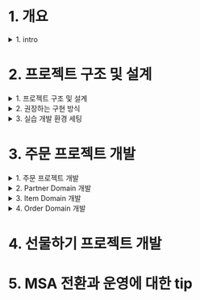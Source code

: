 
# 1. 개요

<details> <summary> 1. intro </summary>

## 1. intro

### 개발자의 존재 가치 
- 뉴욕타임즈 CTO
  - 기술조직은 회사의 비즈니스 지표에 따라 평가되어야 한다.
- 배달의 민족 CTO
  - 좋은 개발자의 덕목은 기술로서 비즈니스의 성공을 도울 수 있는 사람이다.
- 기술은 비즈니스 가치를 만들어 낼 수 있어야 존재 가치가 있다는 생각
  - 기술 선택의 기준이 현재와 가까운 미래의 비즈니스를 고려한 것인지
  - 또는 본인이 하고 싶어서, 요즘 유행하고 hip 하게 보인다는 이유로 선택하는지

### Microservice Architecture 의 정의
- 비즈니스 도메인을 중심으로 서비스를 모델링하고 구현하는 아키텍처 스타일
  - vs monolithic: 하나의 프로젝트 구조 안에서 모든 도메인을 구현하는 방식
- 도메인 서비스 간의 통신은 네트워크 기반의 HTTP API 또는 비동기 메시징 방식 등으로 이루어짐
- 각 도메인 서비스는 자체 Database를 가짐

### Microservice Architecture 전환을 고려해야 하는 시점
- 생존을 걱정하던 초기 스타트업에서 벗어나 비즈니스 규모가 어느 정도 궤도에 오르는 시점
- monolithic 구조의 장점보다 단점이 부각되는 시점
  - 하나의 repository에 코드베이스가 개개인이 감당할 수 없는 수준으로 커짐
  - 이에 따라 코드 파악과 유지보수가 어려워짐
  - 구현과 테스트, 배포의 속도가 점점 느려지고 정기배포라는 절차가 생김
  - 모든 측면에서의 확장성이 떨어지게 됨
-> monolithic의 단점이 부각되는 시점에서 현 상황을 변화시키지 않는다면, 기업 경쟁력은 점차 약화되고 길게 보면 생존하지 못할 수도 있다 

### Microservice Architecture의 장점과 단점
- 우버가 msa를 도입한 이유 -> 확장성 개선 
  - 증가하는 트래픽 처리
  - 새로운 기능을 쉽게 추가
  - 조직의 성장에 쉽게 적응할 수 있는 아키텍처 적용
- 장점
  - 각각의 비즈니스 도메인별로 독립적인 서비스를 운영할 수 있다
  - 빠른 구현과 배포가 가능해진다
  - 팀의 책임과 자율성이 극대화된다
- 단점
  - 네트워크 기반의 API 호출로 서비스가 구성되기 때문에 프로세스간 통신에 비해 느리고 복잡하다
  - 일관된 트랜잭션과 데이터 정합성을 유지하기 어렵다
  - 테스트와 장애추적, 모니터링 등이 쉽지 않다

### 소개
#### 목표 수강생
- 빠르게 성장하는 스타트업에서 일하는 개발자
- java / spring 으로 개발하는 실무 개발자
- 회사의 전체 서비스가 모놀리틱에서 msa로 전환하는 과정에 있는 개발자
- 팀 내에 시니어 개발자 또는 동료 개발자가 없이 혼자 일하는 개발자
- 다양한 요구사항 속에서 적절한 의사 결정을 기반으로 개발하는 싶은 개발자

### 구성 방향
1. 주문 도메인의 보편적인 요구사항을 실제 프로젝트로 구현함
    - 도메인 주도 설계 (이하 DDD) 개념을 개략적으로 풀어가면서 실제적인 코드 구현을 설명하고자 함
    - 크게 두개의 프로젝트를 코드로 구현할 예정
      - 주문 도메인 프로젝트
      - 선물하기 프로젝트
      - 처음에는 주문 도메인 개발, 이후 주문 도메인과 api를 주고 받으며 운영될 선물하기 서비스 개발을 진행할 예정
    - 라이브 코딩으로 코드 전체를 구현하는 것은 목적 대비 시간 소요가 많을 것이라, 미리 구현한 프로젝트를 활용하여 붙여넣기와 라이브 코딩을 섞어 가면서 진행할 예정 -> 정해진 시간 대비 내용 전달에 충실한 방법으로 진행할 예정
    - 동일한 맥락으로 테스트 코드는 일부만 작성함 -> 현업에서는 꼭 필요한 것이니 여기에서는 정해진 시간 내에서 내용 전달을 위해 일부 생략함
2. msa 전환과 설계, 구현에 대한 이론과 경험 중심의 소개
    - msa 전환을 위한 내부 구성원 설득
    - 시스템을 점진적으로 msa으로 전환하는 방법
    - 서버간 통신에 대한 여러가지 방법
    - 대용량 트래픽 처리를 위한 여러가지 방법 등등

### 참고 서적
- 도메인 주도 설계 / 에릭 에반스 / 위키북스
- 마이크로서비스 패턴 / 크리스 리처드슨 / 길벗
- 마이크로서비스 도입 이렇게 한다 / 샘 뉴먼 / 책만
- 마이크로서비스 아키텍처 구축 / 샘 뉴먼 / 한빛미디어
- 오브젝트 / 조영호 / 위키북스
- 클린 소프트웨어 / 로버트 C. 마틴 / 제이펍
- 클라우드 네이티브 패턴 / 코넬리아 데이비스 / 에이콘
- gRPC 시작에서 운영까지 / 카순 인드라시리 외 / 에이콘

</details>

# 2. 프로젝트 구조 및 설계

<details><summary> 1. 프로젝트 구조 및 설계 </summary>

## 1. 프로젝트 구조 및 설계

### 좋은 구현이란

#### 1. 비즈니스 가치를 명확히 충족시켜야 한다
- 뉴욕타임즈 CTO 의 4년 회고 - "기술조직은 회사의 비즈니스 지표에 따라 평가되어야 한다"
- 회사의 목표와 상관없이 기술적 성취에만 관심을 가지는 개발자의 가치는 얼마나 인정 받을 수 있을까?
- 유저의 경험과 회사의 목표보다는 본인이 사용하게 될 기술 스택에 대한 관심만 높은 개발자가 있다면, 스스로 마인드를 바꿔야 한다고 말하고 싶다
  - 기술은 도구일 뿐이다
  - 도구에 익숙해지고 좀 더 좋은 도구를 찾는 근원적인 이유도 비즈니스 목표 달성을 위한 것이어야 한다

#### 2. 잘 읽혀야 한다.
- 개발 업무를 단순히 코드 읽기와 쓰기로 분류해본다면 [읽기:쓰기] = [8:2] 정도의 비중이 되지 않을까 생각한다
  - 그만큼 코드 자체의 가독성이 좋아야 업무 효율을 지속적으로 높게 유지할 수 있다.
- 도메인 로직을 설명하는 별도의 문서보다는 코드 자체로 도메인을 파악할 수 있어야 한다.
- 물론 시스템 전체의 아키텍쳐, 데이터 flow, 코드로 표현할 수 없는 외부 요소들 (외부 연동 회사 정보, 최적화를 위한 코드 설명 등)은 별도의 기술문서로 표현하는 것이 맞다

#### 3. 테스트 코드 작성이 쉬워야 한다
- 테스트 코드는 지속적인 기능 런칭과 리펙토링을 가능하게 해주는 안전장치이다
- 코드간의 의존성이 많다면 그만큼 테스트 코드 작성이 어렵다
- 테스트 코드 작성이 쉬운 코드는 대체적으로 코드 품질이 좋은 편이다

#### 4. 변경에 유연해야 한다
- 요구사항은 언제든지 추가되고 바뀔 수 있다. 이는 너무도 당연한 것임을 인지해야 한다.
- 그렇기 떄문에 코드 구현과 설계는 요구사항 변경에 유연하도록 작성되어야 한다.
- 이를 가능하게 하는 여러가지 객체지향 설계 원칙이 존재한다. 이를 잘 알고 적용하는 것이 좋다.
  - 단일 책임 원칙 (SRP)
  - 개방 폐쇄 원칙 (OCP)
  - 리스코프 치환 원칙 (LSP)
  - 의존 관계 역전 원칙 (DIP)
  - 인터페이스 분리 원칙 (ISP)

### 도메인 주도 설계
마이크로 서비스 아키텍처의 컨셉을 생각하면 비즈니스 도메인 중심으로 서비스를 모델링하고 구현하는 것이 중요하다.  
이 때 각각의 복잡한 도메인을 모델링하고 표현력있게 설계한느 것을 도메인 주도 설계 (이하 DDD) 라고 한다.   
여기에서는 DDD의 개념을 개략적으로 풀어가면서 DDD에서 권장하는 개발 방식으로 실제적인 코드 구현을 설명하고자 한다.  

### 진행할 프로젝트의 Layer 구조
도메인 주도 설계에서 말하는 일반적인 엔터프라이즈 애플리케이션 레이어 구성을 참고한다. (도메인 주도 설계 72p 참고)  
레이어간의 참조 관계에서는 **단방향 의존을 유지**하고 계층간 호출에서는 인터페이스를 통한 호출이 되도록 한다.  

Layer 별 특징과 역할, 참조 관게는 다음과 같다.

**Layer 별 특징과 역할**  

|Layer|Description|여기에서 제시하는 주요 객체|
|-----|-----------|-----------------|
|사용자 인터페이스(Interface)|사용자에게 정보를 보여주고 사용자의 명령을 해석하는 책임을 진다.|Controller, Dto, Mapper(Converter)|
|응용 계층(application)|수행할 작업을 정의하고 표현력 있는 도메인 객체가 문제를 해결하게 한다. 이 계층에서 책임지는 작업은 업무상 중요하거나 다른 시스템의 응용 계층과 상호 작용하는 데 필요한 것들이다. 이 계층은 얇게 유지되고, 오직 작업을 조정하고 아래에 위치한 계층에 포함된 도메인 객체의 협력자에게 작업을 위임한다.|Facade|
|도메인 계층(domain)|업무 개념과 업무 상황에 대한 정보, 업무 규칙을 표현하는 일음 책임진다. 이 계층에서는 업무 상황을 반영하는 상태를 제어하고 사용하며, 그와 같은 상태 저장과 관련된 기술적인 세부사항은 인프라 스트럭쳐에 위임한다. 이 계층이 업무용 소프트웨어의 핵심이다.|Entity, Service, Command, Criteria, Info, Reader, Store, Executor, Factory(Interface)|
|인프라 스트럭쳐 계층(infrastructure)|상위 계층을 지원하는 일반화된 기술적 기능을 제공한다. 이러한 기능에는 애플리케이션에 대한 메시지 전송, 도메인 영속화, UI에 위젯을 그리는 것 등이 있다.|low level 구현체(ReaderImpl, StoreImpl, Spring JPA, RedisConnector, ...)|

### Layer 간 참조 관계 
- Layer 간의 참조 관계에서 application과 Infrastructure는 domain layer를 바라보게 하고 양방향 참조는 허용하지 않게 한다.
- domain layer는 low level의 기술에 상관없이 독립적으로 존재할 수 있어야 한다. 
  - 이를 위해 대부분의 주요 로직은 추상화되고, runtime 시에는 DIP 개념을 활용하여 실제 구현체가 동작하게 한다.
  ![image](https://user-images.githubusercontent.com/28394879/144636026-95d7e3a4-ba3f-4fae-b685-bfbdb1368621.png)
  - domain layer에서는 interface에 해당하는 패키지를 import해오면 잘못된 것이다.

### Layer 별 구현 상세
#### 1. Domain Layer
DDD에서 말하는 domain layer의 역할은 다음과 같다.  
- 업무 개념과 업무 상황에 대한 정보, 업무 규칙을 표현하는 일을 책임진다.
- 이 계층에서는 업무 상황을 빤영하는 상태를 제어하고 사용하며 그와 같은 상태 저장과 관련된 기술적인 세부사항은 인프라 스트럭쳐에 위임한다.
- 이 계층이 업무용 소프트웨어의 핵심이다

DDD의 목표는 기술보다는 도메인에 대한 모델에 집중해 더 나은 소프트웨어를 만들어내는 것이다 (DDD 154p 참고)   
DDD 에서 도메인 모델을 정의하고 구현하는 layer는 domain layer이기 떄문에 DDD에서는 domain layer 가 핵심이다.

여기에서의 domain layer의 표준 구현은 다음과 같다.
1. domain layer에서의 Service에서는 해당 도메인의 전체 흐름을 파악할 수 있도록 구현되어야 한다.
    - 이를 위해서는 추상화 레벨을 많이 높혀야 한다.
      - 도메인 로직에서는 어떤 기술을 사용했는지는 중요하지 않다. 어떤 업무를 어떤 순서로 처리했는지가 더욱 중요한 관심사이다.
      - 도메인 업무는 적절한 interface를 사용하여 추상화하고 실제 구현은 다른 layer에 맡기는게 맞다.
    - 세세한 기술 구현은 Service가 아니라 Infrastructure의 implements 클래스에 위임하고, Service에서는 이를 활용하기 위한 interface를 선언하고 사용한다.
      - DIP를 활용하여 도메인이 사용하는 interface의 실제 구현체를 주입 받아(injection) 사용할 수 있도록 한다.
      - 영속화된 객체를 로딩하기 위해 Spinrg JPA를 사용할 수도 있지만 MyBatis를 사용할 수도 있는 것이다. domain layer에서는 객체를 로딩하기 위한 추상화된 interface를 사용하고, 실제 동작은 하위 layer의 기술 구현체에 맡긴다는 것이 핵심이다.
    - 이런식의 구현을 가져가면
      - service의 메서드를 읽기만해도 업무 도메인의 흐름을 대략적으로 파악이 가능하고
      - interface로 추상화된 실제 구현 기술은 언제든지 원하는 것으로 교체 가능하게 된다.
    - (Spring Boot 기반의 구현이라면) 도메인을 대표하는 하나의 Service가 존재하게 하고, 해당 Service에는 @Service를 붙인다.
      - 해당 제안을 규약으로 가져가면, 다른 개발자들이 해당 도메인을 파악할 때 엔트리 포인트가 되는 로직을 빠르게 찾을 수 있을 것이라 기대한다.

2. domain layer에서의 모든 클래스명이 Xxx**Service**로 선언될 필요는 없다. 
   - 하나의 도메인 패키지 내에 수많은 Service 클래스가 존재하게 되면, 도메인 전체의 흐름을 컨트롤하는 Service가 무엇인지 알기 어렵다.
     - 주요 도메인의 흐름을 관리하는 Service는 하나로 유지하고, 이를 위한 support역할을 하는 클래스는 Service이외의 네이밍을 가져가는 것이 좋다.
   - 또한 하나의 책임을 가져가는 각각의 구현체는 그 책임과 역할에 맞는 네이밍으로 선언하는 것이 가독성에 좋다
     - 아래와 같은 네이밍이 적절한 예시가 될 것이다
       - Xxxx**Reader**
       - Xxxx**Store**
       - Xxxx**Executor**
       - Xxxx**Factory**
       - Xxxx**Aggregator**
     - 다만 해당 구현체는 domain layer 에서는 interface로 추상화하고 실제 구현체는 Infrastructure layer에서 구현한다.
     - 즉, domain layer에서는 도메인 로직의 흐름을 표현하고 구현하는 Service 와 ServiceImpl이 있지만 그 외의 상세한 구현은 Reader, Store, Executor 같은 interface를 선언하여 상요하고 이에 대한 실제 구현체는 Infrastructure layer에 두고 활용한다 (DIP)

3. Service간에는 참고 관계를 가지지 않도록 한다.
  - DDD의 Aggregate Root 개념을 알고 있다면 도메인 내의 Entity 간에도 상하 관계까 명확히 생긴다는 것을 알게 된다.
  - 이와 마찬가지로 Service로직을 구현하다보면 좀 더 상위 레벨의 Service와 하위 레벨의 Service가 도출되기 마련인데, 이런 구조를 허용하게 되면 상위 레벨의 Service가 하위 레벨의 Service를 다수 참조하게 되면서 로직이 구성된다.
    - 경험상 시간이 지날수록 특정 Service가 참조하는 하위 Service는 점점 늘어나는 경향이 있다
    - 이는 테스트 코드 작성을 어렵게 하고 가독성도 많이 떨어지게 된다
  - Service간에는 참조 관계를 가지지 않도록 원칙을 세우는 것이 좋다
    - Service내의 로직은 추상화 수준을 높게 가져가고
    - 각 추상화의 실제 구현체는 잘게 쪼개어 만들면
    - 도메인읜 전체 흐름이 파악되면서도 로직이 간결하게 유지되는 코드를 가져갈 수 있다

#### 2. Infrastructure Layer

DDD에서 말하는 Infrastructure layer의 역할은 다음과 같다
- 상위 계층을 지원하는 일반화된 기술적 기능을 제공한다.

여기에서의 Infrastructure layer 표준 구현은 다음과 같다
1. doamin layer에 선언되고 사용되는 추상화된 interface를 실제로 구현하여 runtime시에는 실제 로직이 동작하게 된다
   - DIP 개념을 활용한다. 
   ![image](https://user-images.githubusercontent.com/28394879/144700458-6b40861a-d6e0-4ba3-bfc9-28b6cf1d5b1a.png)
2. 세세한 기술 스택을 활용하여 domain 의 추상화된 interface를 구현하는 것이므로 비교적 구현에서의 자유도를 높게 가져갈 수 있다 
   - 읽어 보면 좋을만한 아티클을 공유한다.
     -  https://deviq.com/principles/persistence-ignorance
     -  https://enterprisecraftsmanship.com/posts/having-the-domain-model-separate-from-the-persistence-model/
3. Service간의 참조 관계는 막았지만, Infrastructure layer 에서의 구현체 간에는 참조 관계를 허용한다.
   - Infrastructure에서의 구현체는 domain layer에 선언된 interface를 구현하는 경우가 대부분이므로 Service에 비해 의존성을 많이 가지지 않게 된다
   - 로직의 재활용을 위해 Infrastructure내의 구현체를 의존 관계로 활용해도 된다
   - 다만 이 과정에서도 순환 참조가 발생하지 않도록 적절한 상하관계를 정의하는 것이 좋다(필요시 정의)
4. (Spring Boot 기반의 구현이라면) @Component를 활용한다
   - Spring 내의 동일한 bean이라도 @Service와 @Component를 구분하여 선언하여 명시적인 의미를 부여하고자 한다
   - 이 내용은 여기에서의 권장 표준 정도로 한다
     - Spring 에서 @Service와 @Component는 동일하게 class를 bean으로 등록하고 큰 차이는 없다
     - 다만 annotation 을 통해 해당 class의 의미를 부여하고 싶었다.

#### 3. Application Layer
도메인 주도 설계 (이하 DDD) 에서 말하는 application layer의 역할은 다음과 같다
- 수행할 작업을 정의한다
- 도메인 객체가 문제를 해결하도록 지시한다
- 다른 애플리케이션 계층과의 상호 작용을 한다
- 비즈니스 규칙은 포함하지 않으며, 작업을 조정하고, 다음 하위 계층에서 도메인 객체의 협력을 위해 업무를 위임한다
- 그렇기 때문에 해당 Layer는 얇게 유지된다
- 작업을 조정하기만 하고 도메인 상태를 가지면 안 된다

여기에서 가질 수 있는 의문이 있다면 다음과 같다
- 수행할 작업을 정의하고 작업을 조정하는게 결국 도메인 로직 아닌가?
- 다른 애플리케이션 계층과 상호작용을 하게되면 어쩔 수 없이 import와 생성자 인자가 많아질 수 밖에 없는 것 아닌가?

여기에서의 application layer 표준 구현은 다음과 같다.
1. application layer에서는 
   - transaction으로 묶여야 하는 도메인 로직과
   - 그 외의 로직을 aggregation하는 역할로 한정 짓는다.
   - 그러므로 해당 로직이 두꺼워질 요소는 없다
2. 해당 layer의 클래스 네이밍은 Xxx**Facade**로 정한다
   - Facade의 개념은 복잡한 여러 개의 API를 하나의 인터페이스로 aggregation하는 역할이지만
   - 우리가 정의하는 application layer내의 Facade는 서비스 간의 조합으로 하나의 요구사항을 처리하는 클래스로 정의하였다.
3. 실제적인 요구사항을 예시로 하여 Facade 구현을 정의해보면 다음과 같다
   - "주문완료 후 유저에게 카카오톡으로 주문 성공 알림이 전달된다"라는 요구사항이 있다고 해보자
     - 주문 처리 과정에서의 모든 도메인 로직은 하나의 transaction으로 묶여야 정합성에 이슈가 없다.
     - 그러나 주문 완료 직후의 카카오톡 알림 발송이 실패하더라도, 주문 로직이 전체 롤백될 필요는 없다
       - 카카오톡 알림 발송이 실패했더라도 유저는 메인 서비스를 통해서 주문 완료를 확인할 수 있기 떄문에
   - 이런 맥락을 기반으로 Facade내에 **주문 완료** 메서드를 구현하면 다음과 같다
        ![image](https://user-images.githubusercontent.com/28394879/144700903-fc2a3663-4bd0-4d90-a62c-f59ffcb3c9c0.png)
        - Facade안의 completeOrder 메서드에는 transaction을 선언하지 않는다.
        - orderService.completeOrder(registerOrder) 내에는 transaction이 선언되어 있고, 주문완료 처리 중에 예외가 발생하면 Order Aggregate전체 데이터가 rollback이 된다 (정합성이 지켜지는것)
        - orderService.completeOrder(registerOrder)가 성공하고 notificationService.sendKakao()가 실패하더라도, 주문 완료 처리는 rollback 되지 않는다.
        - Order Aggregate의 정합성은 지키면서도, 주요 도메인 로직에는 포함되지 않는 외부 서비스 call (여기서는 카카오톡 알림 발송)은 성공/실패에 크게 민감하지 않게 요구사항을 처리하게 된다 

한줄요약
- 외부와 커뮤니케이션 하면서 도메인 로직을 요구사항에 맞게 실행하는 역할이 어플리케이션 layer의 역할이다. 
- 도메인쪽과 도메인외의 기능적인 요소를 조합해서 유저쪽의 하나의 요구사항을 처리하는 layer이다. 


#### 4. Interfaces Layer
DDD에서 말하는 Interfaces layer의 역할은 다음과 같다
- 사용자에게 정보를 보여주고 사용자의 명령을 해석하는 책임을 진다.

여기에서의 Interfaces layer 표준 구현은 다음과 같다.
1. API를 설계할 때에는 없어도 되는 Request Parameter는 제거하고, 외부에 리턴하는 Response도 최소한을 유지하도록 노력하자.
   - 요구하는 Request Parameter가 많다는 것은 관련된 메서드나 객체에서 처리해야 하는 로직이 많다는 것을 의미하고, 이는 관련된 객체가 생각보다 많은 역할을 하고 있다는 신호일 수 있다
   - Response의 경우도 불필요한 응답을 제공하고 있고 이를 가져다 쓰는 외부 로직이 있다면, 추후 해당 Response 에서 특정 프로퍼티는 제거하기 어렵게 될 수 있다.
   - API는 한번 회부에 오픈하면 바꿀 수 없는 것이라고 생각하자. 처음부터 제한적으로 설계하고 구현해야 한다.
2. http, gRPC, 비동기 메시징과 같은 서비스간 통신 기술은 Interfaces layer에서만 사용되도록 하자
   - 가령 json 처리 관련 로직이나 http cookie 파싱 로직 등이 Domain layer에서 사용되는 식의 구현은 피해야 한다
   - 그렇게 하지 않으면 언제든지 교체될 수 있는 외부 통신 기술로 인해 domain 로직까지 변경되어야 하는 상황이 발생한다.
 
![image](https://user-images.githubusercontent.com/28394879/144701499-6980eedb-e95a-4c1e-bfdb-b1a8d2b33c97.png)

</details>

<details><summary> 2. 권장하는 구현 방식 </summary>

## 2. 권장하는 구현 방식

### 개발 디자인 문서를 작성한 후에 구현을 시작하자
- 개발을 시작하기 전에 **개발 디자인 문서**를 작성하고 동료와 함께 공유하는 것을 권한다.
- 서비스 구현에 대한 목표와 설계, 제약 사항 등을 미리 생각해본 후에 개발을 시작한다면 큰 시행 착오 없이 원하는 구현을 진행할 수 있다
- **개발 디자인 문서**를 작성한 후에 이를 동료들과 리뷰하는 과정을 거친다면 좀 더 좋은 디자인과 방향성을 잡을 수 있다
- 서비스의 인수인꼐 과정에서도 코드와 함께 **개발 디자인 문서**를 전달한다면, 넘겨 받는 동료가 해당 서비스에 대한 구조 파악을 비교적 빠르게 진행할 수 있다


### 개발 디자인 문서 양식의 일부 예시
1. 문제 정의
   - 배경 (현재 어떠한 상황이고 개발로써 어떻게 해결할 것인가?)
   - 필수 조건 (개발한 시스템의 성공 조건이 무엇인가?)
   - 목표
   - 목표가 아닌 것
   - 평가 (이 시스템의 성공과 실패를 어떻게 평가할 것인가?)
2. 해결 방안
   - 설계 (다이어그램은 필수로 그려야 함)
   - 구현 (Tech Stack)
   - 테스트
   - 코드리뷰
   - 모니터링
   - 보안
3. 배포 계획
   - 계획 (어떤 유저에게, 어떤 feature 를, 단계적으로)
   - 배포 (어떻게 배포할 것인가?)
4. 타임라인
   - 로드맵 (단계별 마일스톤)

### 테이블 설계를 먼저하지 말고 핵심 도메인 도출을 먼저하자
- 테이블은 도메인 객체를 영속화하기 위한 그릇 정도의 역할로 생각하는 것이 좋다.
    - ORM이 생기면서 테이블 중심으로 코드를 구현하던 패러다임이 진정한 객체 중심의 개발로 전환될 수 있었다
- 코딩을 하기 전에 먼저 해야할 것은
    - 우리가 개발해야 하는 주요 요구사항과 제약 등을 검안하면서
    - 핵심 도메인 객체를 도출하고
    - 특정 기능을 수행하기 위해 도메인 간에 주고 받아야 하는 메시지를 먼저 정의하는 것이다

### 변수명, 메서드명에 많은 신경을 쓰자
- 변수명이나 메서드명을 읽었을 때, 그것이 무엇을 의미하는지 빠르게 이해할 수 있도록 네이밍을 하는 것이 좋다
- DDD 에서 말하는 유비쿼터스 언어 (Ubiquitous) 개념처럼 - 현업에서 사용하는 보편적인 언어를 최대한 반영하자
- 전사 표준, 또는 프로젝트 내에서의 네이밍 규칙을 세우고 운영하는 것도 좋다
    - 슬랙에서 별도의 채널을 만들어 코드 네이밍을 위한 의견을 주고 받는 장치를 마련하는 것도 좋다

### API의 명세에서 request와 response의 프로퍼티는 필수값만 유지되도록 한다.
- API를 설계할 때에는 없어도 되는 request는 제거하고, 외부에 리턴하는 response도 최소한을 유지하도록 노력하자
- 요구하는 request가 많다는 것은 해당 메서드나 객체에서 처리해야 하는 로직이 많다는 것을 의미한다
    - 이는 해당 객체가 생각보다 많은 역할을 하고 있다는 신호일 수 있다
- response의 경우도 API 목적에 맞지 않는 불필요한 응답을 포함하여 제공하고 있고, 이를 가져다 쓰는 외부 로직이 있다면
    - 추후 해당 response 에서 특정 프로퍼티는 제거하기 어렵게 될 수 있다
- 아래의 메서드를 예시로 보자
    - boolean isAgreement 로 내부 로직에서 if 구문이 존재할 것으로 예상할 수 있다
        - 이는 두가지의 일을 하는 메서드라고 유추할 수 있다 ( 안 좋은 예 )
        ```java
        // isAgreement 가 true 이면 동의처리, false 이면 거부 처리
        public void processReceiveAgreement(String userId, boolean isAgreement) {
        }
        ```
        - 로직의 분리 ( 위의 processReceiveAgreement 보다는 아래 처럼 분리하는 것이 좋다 )
        ```java
        public void receiveAgreement(String userId) {
        }
        public void receiveDisAgreement(String userId) {
        }
        ```

### setter는 쓰지 않거나 최소화한다
- setter는 캡슐화된 도메인과 객체를 깨뜨리는 주범이 된다
- 도메인 객체를 생성할 때에는 생성자를 활용하여 필수값을 객체 생성 시에 받도록 하고, 도메인의 상태를 변경할 때에는 적절한 메서드명을 가지는 상태 변경 로직을 구현하는 것이 맞다
- 그렇게 할 경우 도메인을 변경할 때에는 해당 도메인이 제공하는 상태 변경 로직을 호출할 수 밖에 없고, 이는 도메인 내의 정합성을 유지하는데 도움이 된다
- 아래의 메서드를 예시로 보자
    - 아래와 같은 setter가 존재하면, 이를 사용하는 측에서는 도메인 객체의 상태를 묻고 상태를 변경하는 로직이 필연적으로 생기게 된다 (안 좋은 예)
    ```java
    public void setStatus(Status status) {
        this.status = status
    }
    ```
    - getter, setter 사용 로직 - 도메인의 상세 정보를 묻고 상태를 변경하는 로직이 생기는 상황 (안 좋은 예)
    ```java
    if (order.getStatus() == Order.Status.INIT) {
        order.setStatus(Order.Status.ORDER_COMPLETE);
    }
    ```
    - 아래와 같이 의밀르 부여한 변경 로직이 유지보수와 도메인 정합성에 도움이 된다 (좋은 예)
    ```java
    public void deposited() {
        if(this.status == Status.CREATED) {
            this.status = Status.DEPOSITED;
        }
    }
    ```
    - DEPOSITED 라는 상태로 변경을 시도하되, CREATED 상태일때만 가능하다는 일종의 도메인 로직을 표현하고 있다
    - CREATED 상태가 아니면 DEPOSITED로 변경 될 수 없기 떄문에 해당 도메인의 정합성도 유지될 수 있다

### transaction의 사용과 범위 설정은 여러 번 고민 후 결정하자
- transaction은 도메인의 데이터의 정합성을 위한 필수 기능이다
- 다만 서비스 성격에 따라 transaction 의 범위를 적절히 잡는 것이 중요하다
- transaction 의 범위는 당연히 작게 잡는 것이 좋다
- 또한 transaction 내에서 외부 3rd party 서비스를 호출하는 로직이 있다면 적절한 타임아웃 설정은 필수이고, 필요에 따라서는 transaction 내에 포함시키지 않는 것도 고려해야 한다
    ```
    @Transactional
    public void 주문완료() {
        1. 주문 정보 로딩 (order)
        2. 결제 처리 (payProcessor.pay(order))
        3. 주문 완료 (order.orderComplete)
    }
    ```
    - 2번 결제 처리가 성공하면 아무 상관 없지만, 실패 일경우엔 문제가 생길 수 있다.
    - 예를 들면 실패에 대해서 응답이 늦게 나오고,  timeout설정이 무한대로 되어있는 경우엔 전체 시스템에 문제가 생길 수 있다.
    - 그래서 이왕이면 결제처리는 마지막 처리로 빼거나, transactional에서 빼서 transactional의 범위를 작게 잡는게 좋다.
    ```
    public void 주문완료() {
        1. 주문 정보 로딩 -> transactional O
        2. 결제 처리 -> transactional X
        3. 후처리 로직 -> transactional O
    }
    ```

### 도메인 객체가 무조건 DB 에 저장되는 것은 아니다
- 모든 도메인 객체가 Repository를 통해 저장되고 관리되는 것은 아니다
- 테이블이 저장되지 않는 도메인 객체도 얼마든지 존재할 수 있다
```java
@Getter
@ToString
@EqualsAndHashCode
public class Money implements Comparable<Money> {
    private final BigDecimal value;
    public static final Money ZERO = Money.of(BigDecimal.ZERO);
    private Money(BigDecimal value) {
        this.value = value.setScale(0, RoundingMode.HALF_EVEN);
    }
}
```
    - Money는 결제 서비스 전반에 사용되는 필수 파라미터이면서 도메인 객체이지만, DB에 저장되는 도메인 객체는 아니다
    - 결제 서비스에서 가격 계산과 정합성 체크는 중요한 도메인 로직이고, 그렇기 때문에 Money 라는 객체 안에 해당 로직을 모아 놓았다.
    - 참고 - DDD 에서 식별자를 가지지 않는 도메인 객체를 Value Object 라고 하고, Money 클래스도 Value Object로 볼 수 있다.

### try-catch 는 필요한 경우가 아니라면 쓰지 말자
- 불필요한 try-catch 는 로직 흐름을 파악하기 어렵게 하면서도 코드의 양만 늘리는 주범이 된다
- try-catch의 사용은 Exception을 catch 했을 때 추가적인 로직 구현이 필요한 경우에만 선언하도록 하자
- 그 외에는 필요한 Exception을 그대로 throw 하는 것이 구현도 깔끔하고 로직 흐름에도 좋다
- 아래 코드에서의 try-catch는 불필요한 선언이다
    ```java
    @Override
    @Transactional
    public String registerOrder(OrderCommand.RegisterOrder requestOrder) {
        try {
            Order order = orderStore.store(requestOrder.toEntity());
            orderItemOptionSeriesFactory.createWith(requestOrder.getOrderItemList(), order);
            return order.getOrderToken();
        } catch (Exception e) {
            throw new RuntimeException(e);
        }
    }
    ```
    - catch 구문으로 Exception을 잡았지만 Exception을 RuntimeException 으로 wrapping 하는 것 말고는 하는 것이 없다
    - 이런 경우 Exception 이 그대로 throw 되도록 하고 try-catch는 쓰지 않는 것이 좋다
- 아래 코드는 try-catch 선언이 필요한 케이스이다
    ```java
    try {
        var orderItemCommand : OrderItemManagePGCommand.Order
        orderItemManagePGService.increaseItem(orderItemCommand);
    } catch (Exception e) {
        orderItemManagePGService.cancelOrderItemManage(orderId);
    }
    ```
    - try 구문에서는 increaseItem 이 실행되고 그 과정에서 Exception 이 발생하면 cancelOrderItemManage이 실행되는 구조이다
    - 즉, 로직의 실행 과정에서 Exception 이 발생했을 때 의미 있는 비즈니스 로직의 실행이 필요한 경우이므로 이 때에는 명시적으로 try-catch 를 사용해야 한다
    - 물론 catch 구간에서도 별도의 Exception을 throw할 수 있다. 해당 단락의 중심 내용은 의미 없이 try-catch를 쓰지 말자는 내용이다.

### 꼭 필요한 상태 (Status) 만 선언하자
- 도메인 객체의 상태값은 도메인의 Identity 만큼 중요한 프로퍼티다. 상태값을 통해 도메인의 객체의 상태를 판별할 수 있고, 그에 따라서 적절한 로직 실행이 가능하기 때문이다
- 다만, 너무 세분화된 상태값 구분은 해당 도메인을 이해하기 어렵게 만들고 코드 구현에서도 고려할 것이 많아진다.

### 주요 로직의 테스트 코드는 본인을 살리는 길이다
- 요구사항은 수시로 변경된다. 이 때 개발자가 가장 두려워하는 것은 특정 기능을 추가하거나 변경했을 때 예상하지 못한 버그가 발생하지 않을까 하는 막연한 두려움이다
- 이를 막을 수 있는 가장 좋은 방법은 주요 로직에 대한 테스트 코드 작성과 코드 리뷰이다.
- 개발 과정 중에도 수시로 요구사항이 변경되고 추가되는데, 그 때마다 테스트 코드를 돌려가면서 피드백을 받는다면 버그를 찾기 쉽고 기능 구현도 빠르게 진행할 수 있다


### 우선 목표한 기능이 동작하게끔 구현한 후에 작게 리펙토링 하자
- 깔끔한데 동작 안하는 코드보다는 더럽지만 동작하는 코드가 백번 낫다
- 처음부터 깔끔하게 짜려고 노력하지 말고, 우선 기능이 되게끔 구현한 후에 일정 시점마다 리펙토링을 시도하는 것이 좋다
    - 물론 처음부터 깔끔하고 빠르고 기능에 맞게 구현할 수도 있다
- 구현을 하다보면 처음에 생각하지 못했던 여러 요소를 발견하게 되고, 도메인 지식도 더 깊어지게 된다
    - 그렇게 되면 구현 전의 과거 시점과는 다른 시각으로 코드 구현을 생각하게 되는데, 그런 시간차를 짧게 줄이려면 우선은 동작하는 코드를 빠르게 만드는 것이 좋다
- 코드 구현과 비즈니스는 둘다 속도가 중요하다는 점을 명심하자

### 무조건 정석대로 구현할 필요는 없다
- 약속한 시점에 기능을 런칭하는 것은 정말 중요하다
    - 물론 여러가지 변수가 발생할 수 있으니 지속적으로 팀 동료와 대화하고 맞춰가면서 개발 스펙과 일정을 조정할 수 있다
- 이런 상황을 맞추기 위해 중복 코드와 하드 코딩이 필요하다면 그렇게 구현해도 된다
    - 다만 이런 구현은 한시적으로만 운영되고 문제 상황이 종료되었담녀 정리해야 함을 전제로 한다
- 모든 것은 균형이 중요하다
    - 비즈니스의 가치를 만들어 내기 위한 하드코딩도 필요하고
    - 비즈니스 가치를 지속적으로 제공하기 위해 코드와 프로젝트 구조를 깔끔하게 유지하는 것도 중요하다

</details>

<details><summary> 3. 실습 개발 환경 세팅 </summary>

## 3. 실습 개발 환경 세팅

### 실습 환경 
- Java 11
  - AdoptOpenJDK 를 설치한다.
  - https://adoptopenjdk.net/
- Docker
  - 원활한 개발과 구현을 위해 로컬에 Docker를 설치하고 MySQL 인스턴스를 띄울 예정이다.
  - 이를 위해 Docker를 설치한다.
  - MacOS: https://docs.docker.com/desktop/mac/install/
  - Window: https://docs.docker.com/desktop/windows/install/
- IntelliJ
  - https://www.jetbrains.com/ko-kr/idea/download/
- DataGrip
  - 데이터베이스 관리 Tool이다.
  - https://www.jetbrains.com/ko-kr/datagrip/download/#section=mac

### 프로젝트 다운로드 & 초기 셋팅
- github에서 프로젝트 다운로드
  - example-order:  https://github.com/gregshiny/example-order
  - example-gift: https://github.com/gregshiny/example-gift
- 로컬 환경에서 docker-compose 실행
  - spring boot 기반으로 초기 개발을 진행할 때에는 memory기반의 h2db를 사용하면 수시로 변경되는 Entity 스펙에 관계없이 빠른 개발이 가능하지만, 여기에서는 설계와 요구사항을 모두 정의한 상태에서 개발을 진행하기 떄문에 로컬에 MySQL을 설치하고 개발을 진행한다.
  - 각 프로젝트 root 밑에 /docker-compose 라는 디렉토리를 만들어놨다.
  - terminal에서 해당 디렉토리에 위치한 다음 아래 명령어를 실행하면 docker내에서 MySQL이 설치된다.
    - example-order: **docker-compose -p order-db up -d**
    - example-gift: **docker-compose -p gift-db up -d**
- docker내의 MySQL을 멈추려면 아래 명령어를 실행한다.
  - docker-compose down 또는
  - docker-compose down --volume


</details>

# 3. 주문 프로젝트 개발

<details><summary> 1. 주문 프로젝트 개발 </summary>

## 1. 주문 프로젝트 개발
일상 생활에서 흔히 접할 수 있는 e-commerce 서비스의 주문 도메인을 예시로 하여 실제적인 프로젝트를 구현하고자 한다.

**해당 서비스의 주요 이해관계자는 다음과 같다**  
1. 유저 - 서비스를 통해 상품을 선택하여 주문하는 고객
2. 파트너 - 해당 서비스에 입점하여 상품을 판매하는 업체
3. 내부 운영자 - 해당 서비스를 운영하고 관리하는 담당자

**해당 서비스의 주요 도메인은 다음과 같다**  
1. 파트너 - 파트너 등록과 운영을 처리함
2. 상품 - 상품과 상품의 옵션 정보를 등록하고 관리함
3. 주문 - 유저가 선택한 상품 정보와 주문 정보를 관리하고 결제를 처리함

**각 도메인별 주요 요구사항은 다음과 같다**  
1. 파트너
   - 시스템에 등록된 파트너만이 상품을 등록하고 주문을 처리할 수 있다
   - 파트너 등록 시 파트너명, 사업자등록번호, 이메일은 필수값이다.
   - 파트너는 계약이 종료되면 비활성 상태로 전환된다. 단, 파트너 정보 자체는 삭제되지 않고 유지된다
   - 파트너 등록이 성공하면 등록된 이메일로 가입 완료 안내 메일을 발송한다
   - 그 외 시스템을 사용하는 유저가 기본적으로 기대하는 기본 기능들 - 조회, 등록, 수정, 삭제 등의 기능을 제공해야 한다
2. 상품
   - 시스템에 등록되고 활성화된 파트너는 상품을 등록할 수 있다
   - 등록된 상품은 유저의 주문을 받아 판매될 수 있다
   - 상품은 상품명, 가격 등의 기본 정보와 색상, 사이즈와 같은 옵션으로 구성된다
   - 상품은 옵션 정보 없이 기본값으로만 저장될 수도 있다
   - 주문 화면에서 보여지는 상품의 옵션은 파트너사가 원하는 순서에 맞게 노출될 수 있어야 한다
   - 상품 구매 시 특정한 옵션을 선택하면 가격이 추가 될 수 있다
   - 상품은 판매 준비중, 판매중, 판매 종료와 같은 상태를 가진다
   - 그 외 시스템을 사용하는 유저가 기본적으로 기대하는 기본 기능들 - 조회, 등록, 수정, 삭제 등의 기능을 제공해야 한다
   - **여기에서는 실제의 복잡한 상품 도메인 요구사항을 간소화 하였습니다(수량 등의 속성 생략)**
3. 주문
   - 시스템에 등록된 상품은 유저가 주문할 수 있다
   - 주문은 주문 등록, 결제, 배송준비, 배송중, 배송 완료의 단계를 가진다
   - 주문 등록 과정에서는 결제수단을 선택하고 상품 및 상품 옵션을 선택한다
   - 시스템에서 사용 가능한 결제 수단은 1) 카드 2) 토스페이 3) 카카오페이 4) 네이버페이 등이 있다
   - 결제 과정에서는 유저가 선택한 결제수단으로 결제를 진행한다
   - 결제완료 후 유저에게 카카오톡으로 주문 성공 알림이 전달된다
   - 결제가 완료되면 배송준비 단계로 넘어간다
   - 배송중, 배송완료의 단계도 순차적으로 진행된다
   - **여기에서는 실제의 복잡한 주문 도메인 요구사항을 간소화 하였습니다(결제 연동, 취소 등의 요구사항 생략)**

주요 도메인뼐 다이어그램은 아래와 같다 
![image](https://user-images.githubusercontent.com/28394879/144715257-02427d8a-6f21-4575-ac58-0d79a7262591.png)



</details>

<details><summary> 2. Partner Domain 개발 </summary>

## 2. Partner Domain 개발

### 2-1. Entity, Service 개요 

#### 요구사항
- 시스템에 등록된 파트너만이 상품을 등록하고 주문을 처리할 수 있다
- 파트너 등록 시 파트너명, 사업자 등록번호, 이메일은 필수값이다
- 파트너는 계약이 종료되면 비활성 상태로 전환된다. 단, 파트너 정보 자체는 삭제되지 않고 유지된다
- 파트너 등록이 성공하면 등록된 이메일로 가입 완료 안내 메일을 발송한다
- 그 외 시스템을 사용하는 유저가 기본적으로 기대하는 기본 기능들 - 조회, 등록, 수정, 삭제 등의 기능을 제공해야 한다 

#### 도메인 계층 설계 및 구현 (domain package)
##### Entity 구현
- 파트너라는 도메인의 용어를 정의한다
  - Partner
- 객체 관점에서 필수 속성과 메서드를 정의한다
  - 필수 속성
    - partnerName
    - businessNo
    - email
  - 필수 메서드
    - 파트너 상태 활성화
    - 파트너 상태 비활성화
- 요구사항에는 없지만 시스템의 안정적인 운영을 위해 추가적인 속성을 정의한다
  - Entity와 PK와 동등하게 사용되는 대체키를 선언한다
    - partnerToken
  - 추후 시스템 외부에 파트너 API를 오픈하여 기능을 제공할 떄에는 partner의 식별자가 아니라 대체키를 사용하도록 한다
  - 하단의 **대체키에 대하여** 단락 참고
- AbstractEntity를 확장하여 사용한다
  - 데이터의 생성과 변경에 대한 정확한 일시를 남기는 것은 정말 중요하다
    - 데이터 처리와 운영, CS 대응
    - 데이터 기반의 의사 결정을 위한 지표 추출
  - Entity를 통한 데이터의 등록과 변경 과정에서 해당 일시를 남기는 반복적인 코딩을 막기 위해 JPA에서 제공하는 Auditing을 활용한다
  ![image](https://user-images.githubusercontent.com/28394879/144730003-3601df7e-102f-4ddd-b857-6d740c6e9bb5.png)
    - @MappedSuperclass는 JPA Entity 클래스에서 공통 매핑 정보가 필요할 때, 부모 클래스에 속성을 선언하고 상속하여 사용이 가능하게 해주는 annotation이다
      - 주문 프로젝트의 Entity 전체가 AbstractEntity를 상속하면, 데이터의 등록과 변경 시점을 표현하는 속성을 그대로 상속할 수 있다
    - @EntityListeners는 이름 그대로 JPA Entity에 특정 이벤트가 발생했을 때의 리스너와 실행 이벤트를 표현하는 annotation이다
      - 여기서는 Spring JPA가 제공하는 AuditingEntityListener를 연결하여 데이터 등록과 변경 시점을 기록하게 한다
    - @CreationTimestamp와 @UpdateTimestamp는 데이터 등록과 변경 시험을 기록하는 컬럼의 선언이다
      - 주문 프로젝트의 모든 시간과 관련 컬럼은 LocalDateTime이 아니라 ZoneDateTime을 사용하기 떄문에 ZonedDateTime을 지원하는 @CreationTimestamp와 @UpdateTimestamp를 사용한다
      - Spring이 제공하는 @CreatedDate와 @LastModifiedDate는 ZonedDateTime을 지원하지 않는다
    - JPA Auditing을 활성화하기 위해서 아래와 같이 @EnableJpaAuditing을 추가한다
    ```java
    @EnableJpaAuditing
    @Configuration
    public class JpaAuditingConfiguration {

    }
    ```

##### Service 및 Implements 구현 
- 여기에서 제안할 도메인 로직과 Service의 역할은 다음과 같다
  - 코드를 읽으면 해당 도메인의 전체 흐름을 파악할 수 있어야 한다
  - 세세한 구현은 low level 기술은 implements (infrastructure)에 위임하고, 위임을 맡기는 구간을 interface로 정의하여 사용한다
  - Service간에는 참조 관곌르 두지 않는다
  - 하단의 **의존성 역전 원칙(DIP)** 단락 참고
- PartnerService <Interface> 에서 제공해야 하는 요구사항을 정의한다
  - 파트너 등록
  - 파트너 정보 조회
  - 파트너 활성화
  - 파트너 비활성화
- PartnerService를 정의하는 과정에서 Command 와 Criteria, Info 객체의 의미를 설명하고 활용한다
  - Command와 Criteria는 Service메서드의 처리와 조회를 위한 파라미터이다
    - Command: CUD
    - Criteria: R
  - Info는 리턴 객체이다. Database에서 조회하여 가져온 Entity를 그대로 리턴하지 않기 위한 객체이다
    - 도메인 로직의 리턴값으로 Entity를 그대로 리턴하지 않는다
      - 도메인 로직과 Entity는 프로젝트 전반에 걸쳐 사용한다. Layer간의 참조 관계를 생각해보면 명확하다
      - 도메인 로직의 리턴 값으로 Entity를 그대로 전달한다면, domain layer바깥에서 Entity내의 도메인 로직이 호출되거나 Entity의 속성을 변경하는 명령어가 실행될 수 있다
      - 이는 도메인 로직을 domain layer에 응집하고자 하는 의도에 맞지 않고, 경우에 따라서는 Entity하위 객체의 로딩 과정에서 lazy initialization exception 등이 발생할 수도 있다
    - Info 객체는 필요에 따라 Entity 의 일부 속성을 가공할 수 있다
- 구현 과정에서 네이밍에 대한 관례를 정한다
  - getXxxx: 해당 파라미터로 Entity또는 Projection 리턴. 해당 파라미터로 조회 결과가 없다면 Exception 발생
  - findByXxxx: Optional<T> 리턴
  - makeXxxx: DB Operation 과 관계 없이 메모리 상에서 값을 조합하여 객체를 생성
  - initEntity: makeXxxx 로 생성된 초기 Entity. DB에 저장된 객체가 아니므로 Auto Increment 기반의 PK 값이 null 임
- 파트너 Entity가 제공하는 기능과 세부적인 기술을 제공하는 implements와의 조합으로 PartnerService의 구현체를 만든다
  - Partner 도메인의 조회와 저장을 담당하는 interface 를 각각 선언한다
    - PartnerReader
    - PartnerStore
  - 이제 Spring JPA를 사용하여 PartnerReader 와 PartnerStore의 구현체를 만들고, 이를 infrastructure layer에 둔다
    - 도메인 로직이 low level 기술에 영향을 받지 않도록 DIP 개념을 적용한다 **(클린 소프트웨어 166P 참고)**
    - Spring JPA를 활용하여 Persistence Layer를 구현하겠지만 추후 다른 Data Access Layer 구현 기술을 사용할 수도 있다
- 이후 리펙토링을 통해 Service 로직 자체의 가독성을 높인다
  - 지속적으로 Service의 추상화 레벨을 확인한다 - 도메인 로직의 가독성을 유지하고 너무 세세한 구현이 반영되지 않도록 한다
  - 모든 비즈니스 로직의 접미사를 XxxService로 정할 필요는 없다
    - Reader, Store, Aggregator, Executor등의 접미사를 통해 좀 더 해당 객체의 책임과 역할을 상세히 정의할 수 있다
  - Service간에는 참조 관계를 가지지 않게 하고, 도메인의 요구사항을 한 눈에 파악 할 수 있는 지속적으로 리펙토링 해나간다
    - 이렇게 하지 않으면 Service 클래스 자체가 뚱뚱해지는 경향이 있다. 도메인 흐름을 파악하기 어렵고 테스트도 어렵다
    - 기능이 추가될 때마다 생성자의 인자나 import가 과도하게 늘어나지 않도록 주의한다
- 그 외 항목의 리펙토링을 진행한다
  - PartnerInfo.of(partner)
- @Transactional을 붙인다
  - Service에서 정의하고 구현한 메서드는 요구하항 하나 하나를 반영한다. 이 때, 데이터 정합성을 생각하면 하나의 transaction으로 묶여서 처리되어야 하는 경우가 대부분이다
    - Service에서는 Domain의 Aggregate Root와 연관된 객체를 모두 가져오고 low level 기술을 활용하여 데이터를 조회하고 저장한다
    - 이 때, 데이터 처리 및 외부 API 호출의 성공 / 실패 여부에 따라서 처리한 데이터를 전체 commit 또는 rollback을 해야할 수도 있다
    - 가령, 부모 객체는 데이터베이스 저장에 실패하고 자식 객체만 저장에 성공하면 데이터 정합성 측면에서 이슈가 된다
    - 데이터 정합성을 위해 의미있는 작업 단위마다 @Transactional 을 붙여야 한다
  - readonly의 경우 성능 최적화 측면에서 선언하는 것이 좋다
    - https://vladmihalcea.com/spring-read-only-transaction-hibernate-optimization/ 참고



### 2-2. 대체키와 DIP

#### 대체키에 대하여 

##### 식별자, PK
- DDD의 Entity개념에서 고유한 식별자는 중요한 개념이다
- Entity는 자신의 생명주기동안 형태와 내용이 급격하게 바뀔 수도 있지만 연속성은 유지해야 한다 **(도메인 주도 설계 93p 참고)**
- 이렇게 변화하는 Entity를 추적하려면 식별성이 부여되어야 하고, 식별자는 해당 시스템 내에서 유일하고 변경되어서는 안 된다
- 보통 DBMS로 영속성을 관리하는 시스템에서의 Entity 식별자는 Table의 PK와 매핑되는 경우가 대부분이다
- MySQL의 경우 주로 AUTO_INCREMENT bigint 속성을 활용한다 

##### 대체키의 정의, 필요성
- 원래 대체키라는 용어 (Surrogate Key)는 자연키라는 용어와 대칭하는 개념인데, 여기에서는 Entity의 식별자와 동급의 의미를 가지는 추가 식별자 정도로 용어를 정의하고자 한다
- Entity의 식별자는 외부에 오픈하거나 오용되지 않도록 주의하고, 식별자가 아닌 대체키를 오픈하는 것이 여러모로 좋다
- Entity 식별자를 외부에 직접 오픈했을 때의 이슈 상황을 예시로 설명하면서, 대체키 사용의 필요성을 대신하고자 한다
- 예시 1 - 2020년 5월 특정 서비스의 실제 사례
  - BigInt(Long) 형태의 유저 아이디를 URL PATH로 사용하여 유저의 거래내역을 노출하는 GET API가 있다고 하자
  - 이런 경우, (인증 과정이 없다는 전제하에) URL의 숫자만 조작하면 다른 이의 거래 내역을 손쉽게 볼 수 있게 된다
  - 이슈 발생 후 랜덤 스트링 형태의 대체키로 변환하여 API를 수정함
- 예시 2 - 외부 연동 서비스
  - 외부 협력사와 자사 서비스 간에 상품 데이터 연동 과정에서 키 값을 시스템 내부의 PK로 사용했다고 가정하자
  - 그렇게 되면 양사간의 데이터는 자사 시스템 내부의 PK로 강하게 묶이게 된다
  - 이 후 자사 시스템에서 데이터베이스를 MySQL 에서 MongoDB 등으로 변경하게 된다면, 달라진 PK 체계로 인해 많은 공수가 발생할 수 있다. 외부 협력사와 추가적인 식별자 논의도 진행해야 한다

##### 구현
- 시스템 내부에서의 Entity 식별자는 Long 타입의 id를 사용하고, 외부에 오픈하여 사용할 때에는 대체키를 사용한다
- 대체키는 String 기반의 token을 생성하고 unique index로 설정하여 사용한다
- 대체키를 사용할 떄에는 역시 성능에 대한 고민이 많을 것인데 MySQL 기준으로 1천만건 이상으로 넘어가기 전까지는 random string으로 사용해도 조회 성능에 크게 이슈가 없고, 성능을 고려한다면 UUID를 rearranged 하여(UUID의 시간값을 맨앞으로 배치함으로써 성능 최적화) 사용하는 것을 검토할 수 있다.
  - https://www.percona.com/blog/2014/12/19/store-uuid-optimized-way/ 참고
   ![image](https://user-images.githubusercontent.com/28394879/144731057-b18984b8-2387-4410-90ed-92ffd9d84288.png)

#### 의존성 역전 원칙 (DIP)
- DIP를 간략히 정의하면 추상화 레벨이 높은 상위 수준의 모듈이 추상화 레벨이 낮은 하위 모듈에 의존하면 안된다는 것이다
- 도메인의 정책이나 업무 모델을 포함하는 것을 상위 수준의 모듈이라고 볼 수 있고, 이를 구현하기 위한 구체적인 세부 기술을 하위 모듈이라고 볼 수 있다
- 상위 수준의 모듈이 하위 수준의 모듈에 의존하는 전통적인 소프트웨어 개발 방식과 달리, 추상화된 상위 모듈에 하위 모듈이 의존하게 만드는 것이 의존성 역전 원칙(Dependency Inversion Principle) 이다
- DIP 개념으로 접근한 PartnerService 와 PartnerReader, PartnerRepository를 도식화하면 다음과 같다
  ![image](https://user-images.githubusercontent.com/28394879/144731135-4f6066c9-827d-45ce-bdde-8b2aff75aafc.png)
  - PartnerReaderImpl의 실제 구현은 Spring JPA를 활용하고 있지만, 추후 Spring JDBC 또는 MyBatis같이 다른 low level 구현을 사용하더라도 PartnerService에서는 특별한 변경 없이 사용이 가능하게 된다
- (추가) 순수한 도메인 모델과 ORM 사용에 대한 좋은 아티클
  - https://enterprisecraftsmanship.com/posts/having-the-domain-model-separate-from-the-persistence-model/
  - ORM을 사용하다보면 순수한 도메인 모델 (Entity)을 설계하고 구현하는 과정에서 제한을 두어야 하는 경우가 생긴다
  - 이를 극복하기 위해 별도의 DAO 클래스를 둘 수 있는데, DAO 관련 구현 비용은 비싸지 않게 유지하면서도 도메인 모듈을 순수하게 유지할 수 있다고 보여진다 -> 하지만 실제로는 그렇지 않다
  ![image](https://user-images.githubusercontent.com/28394879/144731169-b2186d03-5cae-4acb-aec8-e856fde236fe.png)
  - DDD에서 ORM은 구현의 복잡성과 도메인의 순수성 사이에서 적절한 트레이트 오프를 제공한다는 내용이다
  - Spring Data JPA는 그런 개념으로 접근해야 한다. 


### 2-3. Application, Interface 개요

#### 1. Facade 구현
- DDD에서 말하는 응용 계층의 정의는 다음과 같다
  - 수행할 작업을 정의한다 **(도메인 주도 설계 72P 참고)**
  - 도메인 객체가 문제를 해결하도록 지시한다
  - 다른 애플리케이션 계층과의 상호 작용을 한다
  - 비즈니스 규칙은 포함하지 않으며, 작업을 조정하고, 다음 하위 계층에서 도메인 객체의 협력을 위해 업무를 위임한다
  - 작업을 조정하기만 하고 도메인 상태를 가지면 안 된다 

- 여기에서 제안할 응용 계층의 구현은 아래와 같다
  - 비즈니스 결정을 내리진 않지만 수행할 작업을 정의해야 한다
  - 따라서 주로 transaction 으로 묶여야 하는 도메인 로직과 그 외의 로직을 aggregation 하는 역할로 한정 짓는다
  - 그리고 네이밍으로 Service와 구분 짓기 위해 Xxx**Facade**라는 접미사를 활용한다
    - Facade 패턴은 다양한 외부 인터페이스를 하나의 인터페이스로 통합하는 개념으로 사용되지만, 여기에서는 로직의 조합이라는 측면을 강조하기 위해 Facade를 차용한다

- 응용 계층에서 구현해야할 Partner 도메인의 요구사항을 구현한다
  - 외부에 전달할 요구사항을 온전히 만족하는 메서드를 구현한다
    - 보통 PartnerService에 정의된 인터페이스와 일대일 매칭되는 메서드가 도출된다
  - 그 중 파트너 등록의 경우, 등록 성공 후 해당 파트너에게 이메일로 등록 성공 알림을 보내는 요구사항이 있다
    - 파트너 등록 과정에서의 모든 도메인 로직은 하나의 transaction으로 묶여야 정합성에 이슈가 없다
    - 이메일 발송의 경우 발송에 실패하더라도 파트너 등록이 정상적으로 이루어졌다면 큰 문제가 안되는 상황이다
      - 이런 식의 요구사항에 대한 판단과 해석은 담당 PO 또는 기능의 사용자와 협의하면서 정한다
    - PartnerService와 NotificationService의 조합으로 요구사항을 만족시키는 구현을 완성한다
  - 응용 계층을 하나 더 둠으로써 도메인 계층에서 처리하기 애매한 요구사항을 충족할 수 있는 여유가 생긴다
    - 필요에 따라서 여러 개의 Info를 조합하여 만드는 Result 객체가 필요할 수 있다
    - 이 때에는 여러 개의 Service를 호출 한 후 이를 조합하는 Result 생성 로직이 생길수 있다 

#### 2. Controller 구현 
- DDD에서 인터페이스 계층의 역할은 다음과 같다   
  - 사용자에게 정보를 보여주고 사용자의 명령을 해석하는 책임을 진다 **(도메인 주도 설계 72P 참고)**
  - 외부 인터페이스 구현 기술에 관계없이 도메인 계층 로직을 호출하고 이에 대한 결과를 변환하여 응답으로 제공한다
  - HTTP API, gRPC, 비동기 메시징 등의 다양한 통신 방법을 사용할 수 있어야 한다


- 여기에서는 주로 HTTP API를 사용하고 필요에 따라서 메시지 기반의 비동기 통신을 사용한다

- 외부 인터페이스 계층 구현은
  - 서비스 전체의 시스템간 인터페이스 표준을 정의하고 그에 맞게 외부 호출과 응답이 정의되도록 구현해야 한다
  - 여기에서는 주로 사용할 HTTP API의 요청과 응답 표준음 다음과 같다
  ```
  /**
  API endpoint 는 /api/{version}/{도메인명} 의 패턴을 prefix 로 한다
  content-type 은 application/json 으로 한다
  **/
  // 성공 응답
  {
  "result": "SUCCESS",
  "data": "plain text 또는 json 형태의 데이터",
  "messsage": "성공 메시지",
  "error_code": null
  }
  // 실패응답
  {
  "result": "FAIL",
  "data": null 또는 json 형태의 데이터
  "messsage": "에러 메시지",
  "errorCode": "plain text"
  }
  ```
  - API 처리 결과에 따른 응답 형태는 다음과 같은 의미를 지닌다. 
  ```
  1. http status: 2xx 이면서 result: "SUCCESS"
  → 시스템 이슈 없고, 비즈니스 로직도 성공적으로 처리됨
  2. http status: 2xx 이면서 result: "FAIL"
  → 시스템 이슈 없고, 비즈니스 로직 처리에서 에러가 발생함
  → 예시: 중복 데이터가 이미 존재함 / 인증 이슈
  3. http status: 4xx 이면서 result: "FAIL"
  → 잘못된 request 가 전달됨
  → 예시: 필수 요청 파라미터 키를 전달하지 않은 경우
  4. http status: 5xx 이면서 result: "FAIL"
  → 시스템 에러 상황. 집중적으로 모니터링할 응답
  → 예시: 시스템 장애
  ``` 
  - 하단의 **API 응답 체계** 단락 참고

- partner 도메인의 API 구현은 다음과 같다
  - 동기식 http api로 구현한다
  - content-type은 application/json 으로 한다
  - API endpoint 는 **/api/{version}/partners** 의 패턴을 prefix로 한다

- partner 도메인의 API를 구현하기 전에 시스템 간의 일관된 응답 체계를 위한 공통 응답과 변환 로직을 구현한다
  - BaseException
  - CommonResponse
  - CommonControllerAdvice

- partner도메인의 API를 구현한다
  - 외부 서비스의 요청과 응답은 내부 도메인 로직을 처리하는 layer와 명확히 분리되어야 한다
    - 이를 위해 interface layer에서 사용할 dto를 정의하고, 해당 dto가 domain layer로 침투되지 않도록 유의해야 한다
    - 이를 위해 별도의 convert로직이 필요하다
      - request dto를 domain의 Command 또는 Criteria로 변환하는 로직과
      - doamain의 Info를 response dto로 변환하는 로직이 필요하다
      - 변환 로직을 dto 내에 구현하는 것은 응집도를 높이는 측면에서 좋은 구현이 된다
    - 인터페이스 계층에서만 사용할 dto를 정의한다
      - 이 때 static inner class를 적극 활용한다. 장점과 단점이 공존하나 여러 개의 dto를 목적에 맞게 묶어둘 수 있다는 장점이 더 크게 다가온다
      - Validation을 정의하고 @Valid를 선언한다
      - toCommand()를 활용한다
    - Facade를 호출하고 결과를 받아 API 응답에 맞게 변환한다
      - CommonResponse.success(response)
      - Facade 호출 과정에서 Exception이 발생하면 CommonControllerAdvice에서 이를 처리할 것이다
      - 그러므로 불필요한 try-catch는 선언할 필요가 없다
    - 외부 요청과 응답에 대한 일괄적인 로깅을 구현하면 추후 운영에 도움이 된다
      - 이 때 AOP를 활용한 로깅을 구현하면 Controller의 request, response를 로깅하기 위해 일일이 logger 붙이지 않아도 된다
      - 하단의 **로깅의 중요성** 단락 참고

#### 3. 로깅의 중요성
- 신규 서비스를 접하게 되면 가장 먼저 확인하는 것은 로깅에 대한 것이다
  - 중앙화된 로깅이 구축되어 있는지
  - 로깅 시에 남기는 항목이 무엇인지
  - 에러 발생 시 해당 로그를 통해 버그의 원인을 찾을 수 있는지
  - 로그 모니터링을 통해 적절한 시스템 알람이 전송되고 있는지
- 특히 API 레벨의 request, response 로깅은 추후 리펙토링에 필수 항목이 될 수 있다 
  - 테스트 코드가 적절히 작성되지 않은 시스템 환경에서는 API의 request, response 로그만이 시스템 개선을 가능하게 해준다
  - 문서화된 스펙보다 정확한 것은 API의 request, response 로그이다
- ELK + kafka 스텍은 생각보다 구축이 어렵지 않다
  - 자체적인 구축이 어렵다면 https://sentry.io 와 같은 로깅 및 애플리케이션 모니터링 서비스를 활용해도 좋다
  - 어떤 것을 사용하든지 시스템 전체를 파악하기 위한 로깅과 모니터링 수단은 갖춰야 한다
- 서비스를 이용하는 유저가 에러를 접하게 되면 개발팀은 이를 즉시 인지할 수 있어야 한다. 또한 이를 기반으로 빠르게 에러 상황에 대응할 수 있어야 한다 

#### 4. API 응답 체계 
- API의 응답 체계는 시스템 전체가 일관되고 명확한 형태를 가진다면, 어떠한 구조이든 문제가 되지 않는다
- 실제로 Google, Facebook, Naver와 같은 서비스도 각자 고유한 방식의 API 응답 체계를 가진다
  - Google의 경우 http status code를 적극적으로 활용한다
    - https://cloud.google.com/storage/docs/json_api/v1/status-codes
    - Successful requests return HTTP status codes in the 2xx range. Failed requests return status codes in the 4xx and 5xx ranges.
  - Facebook의 경우 http status code를 상세히 활용하지는 않는 편이다
    - https://developers.facebook.com/docs/graph-api/guides/error-handling
    - code와 error_subcode라고 별도로 정의한 값으로 에러를 표현한다
- 어떤 형태이든지 시스템 전체 API의 응답이 명시적이고 일관된 것이 중요하다

- 여기에서 구현하는 프로젝트에서는 - 아래와 같은 성공과 실패 응답 형태를 가진다
  ```
  /**
  API endpoint 는 /api/{version}/{도메인명} 의 패턴을 prefix 로 한다
  content-type 은 application/json 으로 한다
  **/
  // 성공 응답
  {
  "result": "SUCCESS",
  "data": "plain text 또는 json 형태의 데이터",
  "messsage": "성공 메시지",
  "error_code": null
  }
  3.2. partner 도메인 개발 (2) 7
  // 실패응답
  {
  "result": "FAIL",
  "data": null 또는 json 형태의 데이터
  "messsage": "에러 메시지",
  "errorCode": "plain text"
  }
  ``` 
- 여기에서 구현하는 프로젝트에서는 http status와 응답 값이 result를 적절히 섞어서 응답값에 아래와 같은 의미를 부여한다.
  ```
  1. http status: 2xx 이면서 result: "SUCCESS"
  → 시스템 이슈 없고, 비즈니스 로직도 성공적으로 처리됨
  2. http status: 2xx 이면서 result: "FAIL"
  → 시스템 이슈 없고, 비즈니스 로직 처리에서 에러가 발생함
  → 예시: 중복 데이터가 이미 존재함 / 인증 이슈
  3. http status: 4xx 이면서 result: "FAIL"
  → 잘못된 request 가 전달됨
  → 예시: 필수 요청 파라미터 키를 전달하지 않은 경우
  4. http status: 5xx 이면서 result: "FAIL"
  → 시스템 에러 상황. 집중적으로 모니터링할 응답
  → 예시: 시스템 장애
  ```
- Spring Boot 에서는 ControllerAdvice라는 개념을 두어 시스템 전역에서 발생하는 예외를 처리할 수 있게 한다
  - Controller가 처리하는 API 호출 과정에서 Exception이 발생할 경우, Exception을 catch 하여 별도의 처리를 해야 할 필요성이 없다면 -> ControllerAdvice 까지 Exception 넘어오도록 그대로 throw 하는 것이 좋다
  - ControllerAdvice에서는 Exception을 catch 하여 시스템에서 정의한 API 응답에 맞게 응답을 정의하여 내려준다
  - 코드 상의 CommonControllerAdvice에서는 별도로 정의한 BaseException을 확장한 Exception이 발생하는 경우, 코드를 구현한 개발자가 이미 인지한 예외상황이라고 판단하여 http status : 200에 result : FAIL을 내려준다
  - BaseException을 확장하지 않은 예상치 못한 Exception이 발생하는 경우, http status: 500 을 내려주어 전사 모니터링에서 트래킹 되도록 하고 적절한 알람이 noti되도록 처리한다
![image](https://user-images.githubusercontent.com/28394879/144834630-60c31958-17fc-4882-b51f-8044ef756605.png)


</details>

<details><summary> 3. Item Domain 개발 </summary>

</details>

<details><summary> 4. Order Domain 개발 </summary>

</details>

# 4. 선물하기 프로젝트 개발

# 5. MSA 전환과 운영에 대한 tip